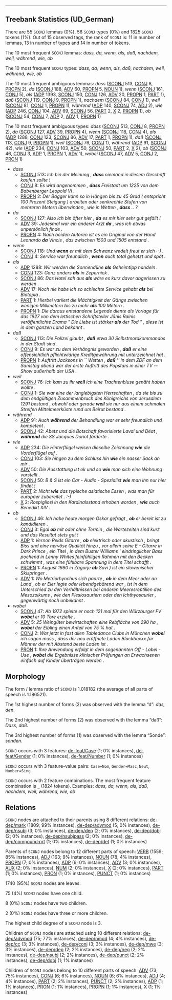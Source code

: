 

--------------------------------------------------------------------------------

## Treebank Statistics (UD_German)

There are 55 `SCONJ` lemmas (0%), 56 `SCONJ` types (0%) and 1825 `SCONJ` tokens (1%).
Out of 15 observed tags, the rank of `SCONJ` is: 11 in number of lemmas, 13 in number of types and 14 in number of tokens.

The 10 most frequent `SCONJ` lemmas: <em>dass, da, wenn, als, daß, nachdem, weil, während, wie, ob</em>

The 10 most frequent `SCONJ` types:  <em>dass, da, wenn, als, daß, nachdem, weil, während, wie, ob</em>

The 10 most frequent ambiguous lemmas: <em>dass</em> ([SCONJ]() 513, [CONJ]() 8, [PROPN]() 2), <em>da</em> ([SCONJ]() 188, [ADV]() 60, [PROPN]() 5, [NOUN]() 1), <em>wenn</em> ([SCONJ]() 161, [CONJ]() 5), <em>als</em> ([ADP]() 1393, [SCONJ]() 150, [CONJ]() 126, [ADV]() 20, [PROPN]() 1, [PART]() 1), <em>daß</em> ([SCONJ]() 119, [CONJ]() 9, [PROPN]() 1), <em>nachdem</em> ([SCONJ]() 84, [CONJ]() 1), <em>weil</em> ([SCONJ]() 81, [CONJ]() 1, [PROPN]() 1), <em>während</em> ([ADP]() 140, [SCONJ]() 74, [ADJ]() 2), <em>wie</em> ([ADP]() 246, [CONJ]() 104, [ADV]() 69, [SCONJ]() 56, [PART]() 2, [X]() 2, [PROPN]() 1), <em>ob</em> ([SCONJ]() 54, [CONJ]() 7, [ADP]() 2, [ADV]() 1, [PROPN]() 1)

The 10 most frequent ambiguous types:  <em>dass</em> ([SCONJ]() 513, [CONJ]() 8, [PROPN]() 2), <em>da</em> ([SCONJ]() 127, [ADV]() 39, [PROPN]() 4), <em>wenn</em> ([SCONJ]() 118, [CONJ]() 4), <em>als</em> ([ADP]() 1288, [CONJ]() 123, [SCONJ]() 86, [ADV]() 17, [PART]() 1, [PROPN]() 1), <em>daß</em> ([SCONJ]() 113, [CONJ]() 9, [PROPN]() 1), <em>weil</em> ([SCONJ]() 76, [CONJ]() 1), <em>während</em> ([ADP]() 91, [SCONJ]() 42), <em>wie</em> ([ADP]() 234, [CONJ]() 103, [ADV]() 50, [SCONJ]() 50, [PART]() 2, [X]() 2), <em>ob</em> ([SCONJ]() 46, [CONJ]() 3, [ADP]() 1, [PROPN]() 1, [ADV]() 1), <em>wobei</em> ([SCONJ]() 47, [ADV]() 5, [CONJ]() 2, [PRON]() 1)


* <em>dass</em>
  * [SCONJ]() 513: <em>Ich bin der Meinung , <b>dass</b> niemand in diesem Geschäft kaufen sollte !</em>
  * [CONJ]() 8: <em>Es wird angenommen , <b>dass</b> Freistadt um 1225 von dem Babenberger Leopold VI .</em>
  * [PROPN]() 2: <em>Der Bagger kann so in Hängen bis zu 45 Grad ( entspricht 100 Prozent Steigung ) arbeiten oder senkrechte Stufen von mehreren Metern überwinden , wie in Wetten , <b>dass</b> .. ?</em>
* <em>da</em>
  * [SCONJ]() 127: <em>Also ich bin öfter hier , <b>da</b> es mir hier sehr gut gefällt !</em>
  * [ADV]() 39: <em>Jedesmal war ein anderer Arzt <b>da</b> , was ich etwas unpersönlich finde .</em>
  * [PROPN]() 4: <em>Nach beiden Autoren ist es ein Original von der Hand Leonardo <b>da</b> Vincis , das zwischen 1503 und 1505 entstand .</em>
* <em>wenn</em>
  * [SCONJ]() 118: <em>Und <b>wenn</b> er mit dem Schwanz wedelt freut er sich :-) .</em>
  * [CONJ]() 4: <em>Service war freundlich , <b>wenn</b> auch total gehetzt und spät .</em>
* <em>als</em>
  * [ADP]() 1288: <em>Wir werden die Sonnendüne <b>als</b> Geheimtipp handeln .</em>
  * [CONJ]() 123: <em>Ganz anders <b>als</b> in Zepernick .</em>
  * [SCONJ]() 86: <em>Das Hotel sah aus <b>als</b> wäre es kurz davor abgerissen zu werden .</em>
  * [ADV]() 17: <em>Noch nie habe ich so schlechte Service gehabt <b>als</b> bei Biotopia .</em>
  * [PART]() 1: <em>Hierbei variiert die Mächtigkeit der Gänge zwischen wenigen Millimetern bis zu mehr <b>als</b> 100 Metern .</em>
  * [PROPN]() 1: <em>Die daraus entstandene Legende diente als Vorlage für das 1927 von dem lettischen Schriftsteller Jānis Rainis veröffentlichte Drama " Die Liebe ist stärker <b>als</b> der Tod " , diese ist in dem ganzen Land bekannt .</em>
* <em>daß</em>
  * [SCONJ]() 113: <em>Die Polizei glaubt , <b>daß</b> etwa 30 Selbstmordkommandos in der Stadt sind .</em>
  * [CONJ]() 9: <em>Es war zu dem Verhängnis geworden , <b>daß</b> er eine offensichtlich pflichtwidrige Kreditgewährung mit unterzeichnet hat .</em>
  * [PROPN]() 1: <em>Auftritt Jacksons in `` Wetten , <b>daß</b> '' in dem ZDF an dem Samstag abend war der erste Auftritt des Popstars in einer TV -- Show außerhalb der USA .</em>
* <em>weil</em>
  * [SCONJ]() 76: <em>Ich kam zu ihr <b>weil</b> ich eine Trachtenbluse genäht haben wollte .</em>
  * [CONJ]() 1: <em>Sie war eine der langlebigsten Herrschaften , da sie bis zu dem endgültigen Zusammenbruch des Königreichs von Jerusalem 1291 bestand , obwohl oder gerade <b>weil</b> sie nur aus einem schmalen Streifen Mittelmeerküste rund um Beirut bestand .</em>
* <em>während</em>
  * [ADP]() 91: <em>Auch <b>während</b> der Behandlung war er sehr freundlich und kompetent .</em>
  * [SCONJ]() 42: <em>Abetz und die Botschaft favorisierte Laval und Déat , <b>während</b> die SS Jacques Doriot förderte .</em>
* <em>wie</em>
  * [ADP]() 234: <em>Die Hinterflügel weisen dieselbe Zeichnung <b>wie</b> die Vorderflügel auf .</em>
  * [CONJ]() 103: <em>Sie hingen zu dem Schluss hin <b>wie</b> ein nasser Sack an mir .</em>
  * [ADV]() 50: <em>Die Ausstattung ist ok und so <b>wie</b> man sich eine Wohnung vorstellt .</em>
  * [SCONJ]() 50: <em>B &amp; S ist ein Car - Audio - Spezialist <b>wie</b> man ihn nur hier findet !</em>
  * [PART]() 2: <em>Nicht <b>wie</b> das typische asiatische Essen , was man für europäer zubereitet . :-)</em>
  * [X]() 2: <em>Rospigliosi in den Kardinalsstand erhoben worden , <b>wie</b> auch Benedikt XIV .</em>
* <em>ob</em>
  * [SCONJ]() 46: <em>Ich habe heute morgen Oskar gefragt , <b>ob</b> er bereit ist zu kandidieren .</em>
  * [CONJ]() 3: <em>Egal <b>ob</b> mit oder ohne Termin , die Wartezeiten sind kurz und das Resultat stets gut !</em>
  * [ADP]() 1: <em>Vernon Reids Gitarre , <b>ob</b> elektrisch oder akustisch , bringt Biss und eine nervöse Qualität hinzu , vor allem seine E - Gitarre in Dark Prince , ein Titel , in dem Buster Williams ' eindringlicher Bass pochend in Lenny Whites feinfühligen Rahmen mit den Becken schwimmt , was eine fühlbare Spannung in dem Titel schafft .</em>
  * [PROPN]() 1: <em>August 1990 in Zagorje <b>ob</b> Savi ) ist ein slowenischer Skispringer .</em>
  * [ADV]() 1: <em>Wo Metriorhynchus sich paarte , <b>ob</b> in dem Meer oder an Land , ob er Eier legte oder lebendgebärend war , ist in dem Unterschied zu den Verhältnissen bei anderen Meeresreptilien des Mesozoikums , wie den Plesiosauriern oder den Ichthyosaurier , gegenwärtig noch unbekannt .</em>
* <em>wobei</em>
  * [SCONJ]() 47: <em>Ab 1972 spielte er noch 121 mal für den Würzburger FV <b>wobei</b> er 10 Tore erzielte .</em>
  * [ADV]() 5: <em>25 Weingüter bewirtschaften eine Rebfläche von 290 ha , <b>wobei</b> der Elbling einen Anteil von 75 % hat .</em>
  * [CONJ]() 2: <em>War jetzt in fast allen Tabledance Clubs in München <b>wobei</b> ich sagen muss , dass der neu eröffnete Laden Blackboxxx für Männer der mit Abstand beste Laden ist .</em>
  * [PRON]() 1: <em>Ihre Anwendung erfolgt in dem sogenannten Off - Label - Use , <b>wobei</b> die Ergebnisse klinischer Prüfungen an Erwachsenen einfach auf Kinder übertragen werden .</em>

## Morphology

The form / lemma ratio of `SCONJ` is 1.018182 (the average of all parts of speech is 1.186521).

The 1st highest number of forms (2) was observed with the lemma “d”: <em>das, den</em>.

The 2nd highest number of forms (2) was observed with the lemma “daß”: <em>Dass, daß</em>.

The 3rd highest number of forms (1) was observed with the lemma “Sonde”: <em>sonden</em>.

`SCONJ` occurs with 3 features: [de-feat/Case]() (1; 0% instances), [de-feat/Gender]() (1; 0% instances), [de-feat/Number]() (1; 0% instances)

`SCONJ` occurs with 3 feature-value pairs: `Case=Nom`, `Gender=Masc,Neut`, `Number=Sing`

`SCONJ` occurs with 2 feature combinations.
The most frequent feature combination is `_` (1824 tokens).
Examples: <em>dass, da, wenn, als, daß, nachdem, weil, während, wie, ob</em>


## Relations

`SCONJ` nodes are attached to their parents using 8 different relations: [de-dep/mark]() (1809; 99% instances), [de-dep/advmod]() (5; 0% instances), [de-dep/nsubj]() (3; 0% instances), [de-dep/dep]() (2; 0% instances), [de-dep/dobj]() (2; 0% instances), [de-dep/nsubjpass]() (2; 0% instances), [de-dep/compound:prt]() (1; 0% instances), [de-dep/det]() (1; 0% instances)

Parents of `SCONJ` nodes belong to 12 different parts of speech: [VERB]() (1559; 85% instances), [ADJ]() (163; 9% instances), [NOUN]() (78; 4% instances), [PROPN]() (7; 0% instances), [ADP]() (6; 0% instances), [ADV]() (3; 0% instances), [AUX]() (2; 0% instances), [NUM]() (2; 0% instances), [X]() (2; 0% instances), [PART]() (1; 0% instances), [PRON]() (1; 0% instances), [PUNCT]() (1; 0% instances)

1740 (95%) `SCONJ` nodes are leaves.

75 (4%) `SCONJ` nodes have one child.

8 (0%) `SCONJ` nodes have two children.

2 (0%) `SCONJ` nodes have three or more children.

The highest child degree of a `SCONJ` node is 3.

Children of `SCONJ` nodes are attached using 10 different relations: [de-dep/advmod]() (75; 77% instances), [de-dep/nmod]() (4; 4% instances), [de-dep/cc]() (3; 3% instances), [de-dep/conj]() (3; 3% instances), [de-dep/mwe]() (3; 3% instances), [de-dep/dep]() (2; 2% instances), [de-dep/neg]() (2; 2% instances), [de-dep/nsubj]() (2; 2% instances), [de-dep/punct]() (2; 2% instances), [de-dep/dobj]() (1; 1% instances)

Children of `SCONJ` nodes belong to 10 different parts of speech: [ADV]() (73; 75% instances), [CONJ]() (6; 6% instances), [NOUN]() (6; 6% instances), [ADJ]() (4; 4% instances), [PART]() (2; 2% instances), [PUNCT]() (2; 2% instances), [ADP]() (1; 1% instances), [PRON]() (1; 1% instances), [PROPN]() (1; 1% instances), [X]() (1; 1% instances)

